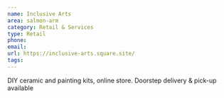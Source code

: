 ```yaml
---
name: Inclusive Arts
area: salmon-arm
category: Retail & Services
type: Retail
phone: 
email: 
url: https://inclusive-arts.square.site/
tags:
---
```


DIY ceramic and painting kits, online store. Doorstep delivery & pick-up available
